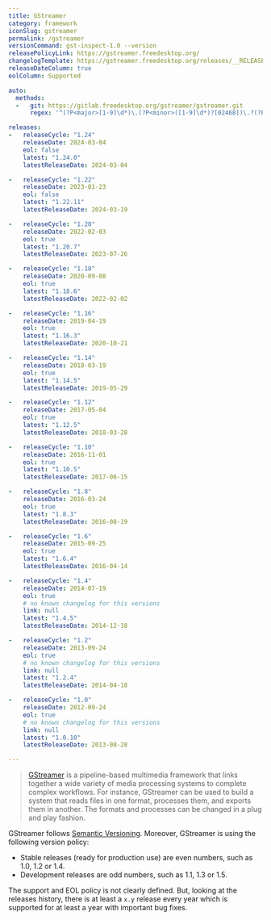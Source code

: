 ```yaml
---
title: GStreamer
category: framework
iconSlug: gstreamer
permalink: /gstreamer
versionCommand: gst-inspect-1.0 --version
releasePolicyLink: https://gstreamer.freedesktop.org/
changelogTemplate: https://gstreamer.freedesktop.org/releases/__RELEASE_CYCLE__/
releaseDateColumn: true
eolColumn: Supported

auto:
  methods:
  -   git: https://gitlab.freedesktop.org/gstreamer/gstreamer.git
      regex: '^(?P<major>[1-9]\d*)\.(?P<minor>([1-9]\d*)?[02468])\.?(?P<patch>\d+)?$'

releases:
-   releaseCycle: "1.24"
    releaseDate: 2024-03-04
    eol: false
    latest: "1.24.0"
    latestReleaseDate: 2024-03-04

-   releaseCycle: "1.22"
    releaseDate: 2023-01-23
    eol: false
    latest: "1.22.11"
    latestReleaseDate: 2024-03-19

-   releaseCycle: "1.20"
    releaseDate: 2022-02-03
    eol: true
    latest: "1.20.7"
    latestReleaseDate: 2023-07-26

-   releaseCycle: "1.18"
    releaseDate: 2020-09-08
    eol: true
    latest: "1.18.6"
    latestReleaseDate: 2022-02-02

-   releaseCycle: "1.16"
    releaseDate: 2019-04-19
    eol: true
    latest: "1.16.3"
    latestReleaseDate: 2020-10-21

-   releaseCycle: "1.14"
    releaseDate: 2018-03-19
    eol: true
    latest: "1.14.5"
    latestReleaseDate: 2019-05-29

-   releaseCycle: "1.12"
    releaseDate: 2017-05-04
    eol: true
    latest: "1.12.5"
    latestReleaseDate: 2018-03-28

-   releaseCycle: "1.10"
    releaseDate: 2016-11-01
    eol: true
    latest: "1.10.5"
    latestReleaseDate: 2017-06-15

-   releaseCycle: "1.8"
    releaseDate: 2016-03-24
    eol: true
    latest: "1.8.3"
    latestReleaseDate: 2016-08-19

-   releaseCycle: "1.6"
    releaseDate: 2015-09-25
    eol: true
    latest: "1.6.4"
    latestReleaseDate: 2016-04-14

-   releaseCycle: "1.4"
    releaseDate: 2014-07-19
    eol: true
    # no known changelog for this versions
    link: null
    latest: "1.4.5"
    latestReleaseDate: 2014-12-18

-   releaseCycle: "1.2"
    releaseDate: 2013-09-24
    eol: true
    # no known changelog for this versions
    link: null
    latest: "1.2.4"
    latestReleaseDate: 2014-04-18

-   releaseCycle: "1.0"
    releaseDate: 2012-09-24
    eol: true
    # no known changelog for this versions
    link: null
    latest: "1.0.10"
    latestReleaseDate: 2013-08-28

---
```


> [GStreamer](https://gstreamer.freedesktop.org/) is a pipeline-based
> multimedia framework that links together a wide variety of media
> processing systems to complete complex workflows. For instance,
> GStreamer can be used to build a system that reads files in one
> format, processes them, and exports them in another. The formats and
> processes can be changed in a plug and play fashion.

GStreamer follows [Semantic Versioning](https://semver.org/). Moreover,
GStreamer is using the following version policy:

- Stable releases (ready for production use) are even numbers, such as
  1.0, 1.2 or 1.4.
- Development releases are odd numbers, such as 1.1, 1.3 or 1.5.

The support and EOL policy is not clearly defined. But, looking at the
releases history, there is at least a `x.y` release every year which
is supported for at least a year with important bug fixes.
